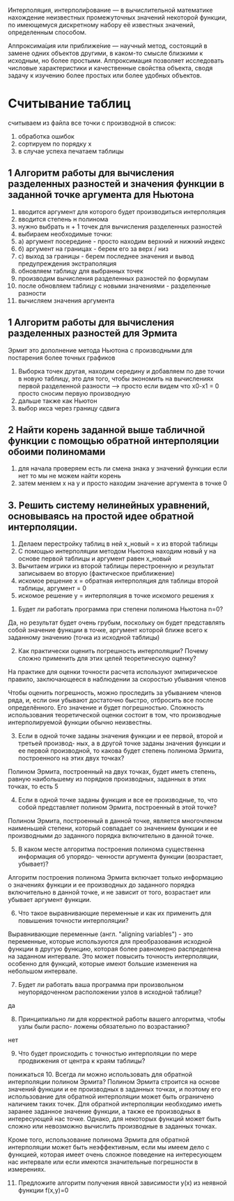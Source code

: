 Интерполяция, интерполи́рование — в вычислительной математике нахождение неизвестных промежуточных значений некоторой функции, по имеющемуся дискретному набору её известных значений, определенным способом. 

Аппроксима́ция или приближе́ние — научный метод, состоящий в замене одних объектов другими, в каком-то смысле близкими к исходным, но более простыми. Аппроксимация позволяет исследовать числовые характеристики и качественные свойства объекта, сводя задачу к изучению более простых или более удобных объектов.

# Считывание таблиц
считываем из файла все точки с производной в список:
1) обработка ошибок 
2) сортируем по порядку х
3) в случае успеха печатаем таблицы

## 1 Алгоритм работы для вычисления разделенных разностей и значения функции в заданной точке аргумента  для Ньютона 

1) вводится аргумент для которого будет производиться интерполяция 
2) вводится степень н  полинома 
3) нужно выбрать н + 1 точек для вычисления разделенных разностей
4) выбираем необходимые точки: 
5) а) аргумент посередине - просто находим верхний и нижний индекс 
6) б) аргумент на границах  - берем его за верх / низ
7) с) выход за границы - берем последнее значения и вывод предупреждения экстраполяция
8) обновляем таблицу для выбранных точек 
9) производим вычисления разделенных разностей по формулам 
10) после обновляем таблицу с новыми значениями - разделенные разности 
11) вычисляем значения аргумента 

## 1 Алгоритм работы для вычисления разделенных разностей для Эрмита 
Эрмит это дополнение метода Ньютона с производными для постарения более точных графиков 
1) Выборка точек другая, находим середину и добавляем по две точки в новую таблицу, это для того, чтобы экономить на вычислениях первой разделенной разности --> просто если видем что х0-х1 = 0 просто сносим первую производную 
2) дальше также как Ньютон
3) выбор икса через границу сдвига 

## 2 Найти корень заданной выше табличной функции с помощью обратной интерполяции обоими полиномами
1) для начала проверяем есть ли смена знака у значений функции если нет то мы не можем найти корень 
2) затем меняем х на у и просто находим значение аргумента в точке 0

## 3. Решить систему нелинейных уравнений, основываясь на простой идее обратной интерполяции.
1) Делаем перестройку таблиц в ней х_новый = х из второй таблицы 
2)  С помощью интерполяции методом Ньютона находим новый у на основе первой таблицы и аргумент равен х_новый
3) Вычитаем игрики из второй таблицы перестроенную и результат записываем во вторую (фактическое приближение)
4) искомое решение х = обратная интерполяция для таблицы второй таблицы, аргумент = 0
5) искомое решение у = интерполяция в точке искомого решения х 


1. Будет ли работать программа при степени полинома Ньютона n=0?

Да, но результат будет очень грубым, поскольку он будет представлять собой значение функции в точке, аргумент которой ближе всего к заданному значению (точка из исходной таблицы) 

2. Как практически оценить погрешность интерполяции? Почему сложно применить для
этих целей теоретическую оценку?

На практике для оценки точности расчета используют эмпирическое
правило, заключающееся в наблюдении за скоростью убывания членов

Чтобы оценить погрешность, можно проследить за убыванием членов ряда, и, если они убывают достаточно быстро, отбросить все после определённого. Его значение и будет погрешностью. Сложность использования теоретической оценки состоит в том, что производные интерполируемой функции обычно неизвестны.


3. Если в одной точке заданы значения функции и ее первой, второй и третьей производ-
ных, а в другой точке заданы значения функции и ее первой производной, то какова будет
степень полинома Эрмита, построенного на этих двух точках? 

Полином Эрмита, построенный на двух точках, будет иметь степень, равную наибольшему из порядков производных, заданных в этих точках, то есть 5


4. Если в одной точке заданы функция и все ее производные, то, что собой представляет
полином Эрмита, построенный в этой точке?

Полином Эрмита, построенный в данной точке, является многочленом наименьшей степени, который совпадает со значением функции и ее производными до заданного порядка включительно в данной точке.

5. В каком месте алгоритма построения полинома существенна информация об упорядо-
ченности аргумента функции (возрастает, убывает)?

Алгоритм построения полинома Эрмита включает только информацию о значениях функции и ее производных до заданного порядка включительно в данной точке, и не зависит от того, возрастает или убывает аргумент функции.

6. Что такое выравнивающие переменные и как их применить для повышения точности
интерполяции?

Выравнивающие переменные (англ. "aligning variables") - это переменные, которые используются для преобразования исходной функции в другую функцию, которая более равномерно распределена на заданном интервале. Это может повысить точность интерполяции, особенно для функций, которые имеют большие изменения на небольшом интервале.

7. Будет ли работать ваша программа при произвольном неупорядоченном расположении
узлов в исходной таблице?

да 

8. Принципиально ли для корректной работы вашего алгоритма, чтобы узлы были распо-
ложены обязательно по возрастанию?

нет

9. Что будет происходить с точностью интерполяции по мере продвижения от центра к
краям таблицы?

понижаться 
10. Всегда ли можно использовать для обратной интерполяции полином Эрмита?
Полином Эрмита строится на основе значений функции и ее производных в заданных точках, и поэтому его использование для обратной интерполяции может быть ограничено наличием таких точек. Для обратной интерполяции необходимо иметь заранее заданное значение функции, а также ее производных в интересующей нас точке. Однако, для некоторых функций может быть сложно или невозможно вычислить производные в заданных точках.

Кроме того, использование полинома Эрмита для обратной интерполяции может быть неэффективным, если мы имеем дело с функцией, которая имеет очень сложное поведение на интересующем нас интервале или если имеются значительные погрешности в измерениях.

11. Предложите алгоритм получения явной зависимости y(x) из неявной функции f(x,y)=0
